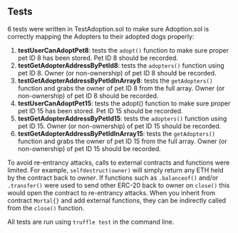 ## Tests
6 tests were written in TestAdoption.sol to make sure Adoption.sol is correctly mapping the Adopters to their adopted dogs properly:  

  1. **testUserCanAdoptPet8**: tests the `adopt()` function to make sure proper pet ID 8 has been stored. Pet ID 8 should be recorded.
  2. **testGetAdopterAddressByPetId8**: tests the `adopters()` function using pet ID 8. Owner (or non-ownership) of pet ID 8 should be recorded.
  3. **testGetAdopterAddressByPetIdInArray8**: tests the `getAdopters()` function and grabs the owner of pet ID 8 from the full array. Owner (or non-ownership) of pet ID 8 should be recorded.
  4. **testUserCanAdoptPet15**: tests the adopt() function to make sure proper pet ID 15 has been stored. Pet ID 15 should be recorded.
  5. **testGetAdopterAddressByPetId15**: tests the `adopters()` function using pet ID 15. Owner (or non-ownership) of pet ID 15 should be recorded.
  6. **testGetAdopterAddressByPetIdInArray15**: tests the `getAdopters()` function and grabs the owner of pet ID 15 from the full array. Owner (or non-ownership) of pet ID 15 should be recorded.

To avoid re-entrancy attacks, calls to external contracts and functions were limited. For example, `selfdestruct(owner)` will simply return any ETH held by the contract back to _owner_. If functions such as `.balanceof()` and/or `.transfer()` were used to send other ERC-20 back to owner on `close()` this would open the contract to re-entrancy attacks. When you inherit from contract `Mortal{}` and add external functions, they can be indirectly called from the `close()` function.  

All tests are run using `truffle test` in the command line.  
